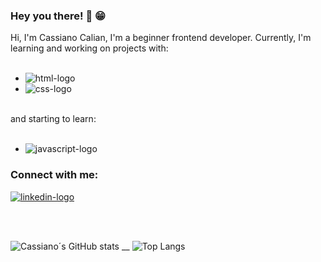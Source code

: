 ### Hey you there! 👋 :grin:

Hi, I'm Cassiano Calian, I'm a beginner frontend developer. Currently, I'm learning and working on projects with:  
<br>

- <img src="https://img.shields.io/badge/HTML5-E34F26?style=for-the-badge&logo=html5&logoColor=white" alt="html-logo" />
- <img src="https://img.shields.io/badge/CSS3-1572B6?style=for-the-badge&logo=css3&logoColor=white" alt="css-logo" />
<br>
and starting to learn:
<br>
<br>

- <img src="https://img.shields.io/badge/JavaScript-323330?style=for-the-badge&logo=javascript&logoColor=F7DF1E" alt="javascript-logo" />

### Connect with me:

<p>
  <a href="https://www.linkedin.com/in/cassianocaliann/">
  <img src="https://img.shields.io/badge/LinkedIn-0077B5?style=for-the-badge&logo=linkedin&logoColor=white" alt="linkedin-logo" /> 
  </a>
</p>
<br>
<br>

![Cassiano´s GitHub stats](https://github-readme-stats.vercel.app/api?username=cassianocalian&show_icons=true&theme=merko)
__
![Top Langs](https://github-readme-stats.vercel.app/api/top-langs/?username=cassianocalian&hide_progress=false)
